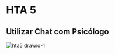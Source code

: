 # HTA 5

## Utilizar Chat com Psicólogo

![hta5 drawio-1](https://github.com/user-attachments/assets/dc88875f-f314-4af5-b273-8300ffa90d9b)
